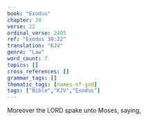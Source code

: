 ```yaml
---
book: "Exodus"
chapter: 30
verse: 22
ordinal_verse: 2405
ref: "Exodus 30:22"
translation: "KJV"
genre: "Law"
word_count: 7
topics: []
cross_references: []
grammar_tags: []
thematic_tags: [names-of-god]
tags: ["Bible","KJV","Exodus"]
---
```

Moreover the LORD spake unto Moses, saying,
